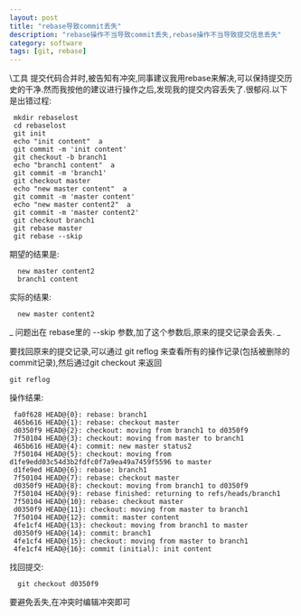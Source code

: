 ```yaml
---
layout: post
title: "rebase导致commit丢失"
description: "rebase操作不当导致commit丢失,rebase操作不当导致提交信息丢失"
category: software
tags: [git, rebase]
---
```

\\工具
提交代码合并时,被告知有冲突,同事建议我用rebase来解决,可以保持提交历史的干净.然而我按他的建议进行操作之后,发现我的提交内容丢失了.很郁闷.以下是出错过程:

```shell
 mkdir rebaselost
 cd rebaselost
 git init
 echo "init content"  a
 git commit -m 'init content'
 git checkout -b branch1
 echo "branch1 content"  a
 git commit -m 'branch1'
 git checkout master
 echo "new master content"  a
 git commit -m 'master content'
 echo "new master content2"  a
 git commit -m 'master content2'
 git checkout branch1
 git rebase master
 git rebase --skip
```

期望的结果是:

```
  new master content2  
  branch1 content   
```

实际的结果:

```
  new master content2
```

_ 问题出在 rebase里的 --skip 参数,加了这个参数后,原来的提交记录会丢失. _

要找回原来的提交记录,可以通过 git reflog 来查看所有的操作记录(包括被删除的commit记录),然后通过git checkout 来返回

```shell
git reflog 
```

操作结果:

```
 fa0f628 HEAD@{0}: rebase: branch1    
 465b616 HEAD@{1}: rebase: checkout master    
 d0350f9 HEAD@{2}: checkout: moving from branch1 to d0350f9  
 7f50104 HEAD@{3}: checkout: moving from master to branch1
 465b616 HEAD@{4}: commit: new master status2  
 7f50104 HEAD@{5}: checkout: moving from d1fe9edd03c54d3b2fdfc0f7a9ea49a7459f5596 to master  
 d1fe9ed HEAD@{6}: rebase: branch1  
 7f50104 HEAD@{7}: rebase: checkout master  
 d0350f9 HEAD@{8}: checkout: moving from branch1 to d0350f9  
 7f50104 HEAD@{9}: rebase finished: returning to refs/heads/branch1  
 7f50104 HEAD@{10}: rebase: checkout master  
 d0350f9 HEAD@{11}: checkout: moving from master to branch1  
 7f50104 HEAD@{12}: commit: master content  
 4fe1cf4 HEAD@{13}: checkout: moving from branch1 to master  
 d0350f9 HEAD@{14}: commit: branch1  
 4fe1cf4 HEAD@{15}: checkout: moving from master to branch1  
 4fe1cf4 HEAD@{16}: commit (initial): init content  
```

找回提交:
```
  git checkout d0350f9
```


要避免丢失,在冲突时编辑冲突即可


